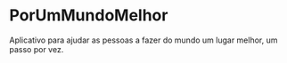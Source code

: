 # PorUmMundoMelhor
Aplicativo para ajudar as pessoas a fazer do mundo um lugar melhor, um passo por vez.
